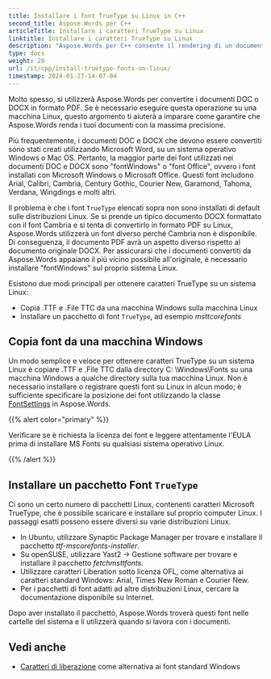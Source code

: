```yaml
---
title: Installare i font TrueType su Linux in C++
second_title: Aspose.Words per C++
articleTitle: Installare i caratteri TrueType su Linux
linktitle: Installare i caratteri TrueType su Linux
description: "Aspose.Words per C++ consente il rendering di un documento creato utilizzando Microsoft Word su una macchina Linux con la massima precisione. A tale scopo, copiare i file di font da una macchina Windows o installare un pacchetto di font `TrueType` sulla macchina Linux."
type: docs
weight: 20
url: /it/cpp/install-truetype-fonts-on-linux/
timestamp: 2024-01-27-14-07-04
---
```


Molto spesso, si utilizzerà Aspose.Words per convertire i documenti DOC o DOCX in formato PDF. Se è necessario eseguire questa operazione su una macchina Linux, questo argomento ti aiuterà a imparare come garantire che Aspose.Words renda i tuoi documenti con la massima precisione.

Più frequentemente, i documenti DOC e DOCX che devono essere convertiti sono stati creati utilizzando Microsoft Word, su un sistema operativo Windows o Mac OS. Pertanto, la maggior parte dei font utilizzati nei documenti DOC e DOCX sono "fontWindows" o "font Office", ovvero i font installati con Microsoft Windows o Microsoft Office. Questi font includono Arial, Calibri, Cambria, Century Gothic, Courier New, Garamond, Tahoma, Verdana, Wingdings e molti altri.

Il problema è che i font `TrueType` elencati sopra non sono installati di default sulle distribuzioni Linux. Se si prende un tipico documento DOCX formattato con il font Cambria e si tenta di convertirlo in formato PDF su Linux, Aspose.Words utilizzerà un font diverso perché Cambria non è disponibile. Di conseguenza, il documento PDF avrà un aspetto diverso rispetto al documento originale DOCX. Per assicurarsi che i documenti convertiti da Aspose.Words appaiano il più vicino possibile all'originale, è necessario installare "fontWindows" sul proprio sistema Linux.

Esistono due modi principali per ottenere caratteri TrueType su un sistema Linux:

- Copia .TTF e .File TTC da una macchina Windows sulla macchina Linux
- Installare un pacchetto di font `TrueType`, ad esempio *msttcorefonts*

## Copia font da una macchina Windows

Un modo semplice e veloce per ottenere caratteri TrueType su un sistema Linux è copiare .TTF e .File TTC dalla directory C: \Windows\Fonts su una macchina Windows a qualche directory sulla tua macchina Linux. Non è necessario installare o registrare questi font su Linux in alcun modo; è sufficiente specificare la posizione dei font utilizzando la classe [FontSettings](https://reference.aspose.com/words/cpp/class/aspose.words.fonts.font_settings) in Aspose.Words.

{{% alert color="primary" %}}

Verificare se è richiesta la licenza dei font e leggere attentamente l'EULA prima di installare MS Fonts su qualsiasi sistema operativo Linux.

{{% /alert %}}

## Installare un pacchetto Font `TrueType`

Ci sono un certo numero di pacchetti Linux, contenenti caratteri Microsoft TrueType, che è possibile scaricare e installare sul proprio computer Linux. I passaggi esatti possono essere diversi su varie distribuzioni Linux.

- In Ubuntu, utilizzare Synaptic Package Manager per trovare e installare il pacchetto *ttf-mscorefonts-installer*.
- Su openSUSE, utilizzare Yast2 → Gestione software per trovare e installare il pacchetto *fetchmsttfonts*.
- Utilizzare caratteri Liberation sotto licenza OFL, come alternativa ai caratteri standard Windows: Arial, Times New Roman e Courier New.
- Per i pacchetti di font adatti ad altre distribuzioni Linux, cercare la documentazione disponibile su Internet.

Dopo aver installato il pacchetto, Aspose.Words troverà questi font nelle cartelle del sistema e li utilizzerà quando si lavora con i documenti.

## Vedi anche

- [Caratteri di liberazione](https://github.com/liberationfonts) come alternativa ai font standard Windows
